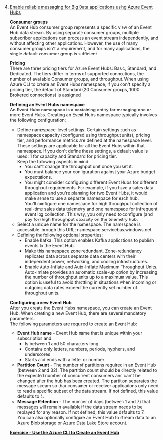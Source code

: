 4. [Enable reliable messaging for Big Data applications using Azure Event Hubs](https://docs.microsoft.com/en-us/learn/modules/enable-reliable-messaging-for-big-data-apps-using-event-hubs/)
    
    **Consumer groups**<br/>
    An Event Hub consumer group represents a specific view of an Event Hub data stream. By using separate consumer groups, multiple subscriber applications can process an event stream independently, and without affecting other applications. However, the use of many consumer groups isn't a requirement, and for many applications, the single default consumer group is sufficient.
    
    **Pricing**<br/>
    There are three pricing tiers for Azure Event Hubs: Basic, Standard, and Dedicated. The tiers differ in terms of supported connections, the number of available Consumer groups, and throughput. When using Azure CLI to create an Event Hubs namespace, if you don't specify a pricing tier, the default of Standard (20 Consumer groups, 1000 Brokered connections) is assigned.
    
    **Defining an Event Hubs namespace**<br/>
    An Event Hubs namespace is a containing entity for managing one or more Event Hubs. Creating an Event Hubs namespace typically involves the following configuration:
    - Define namespace-level settings.
      Certain settings such as namespace capacity (configured using throughput units), pricing tier, and performance metrics are defined at the namespace level. These settings are applicable for all the Event Hubs within that namespace. If you don't define these settings, a default value is used: 1 for capacity and Standard for pricing tier.<br/>
      Keep the following aspects in mind:
      - You can't change the throughput unit once you set it.
      - You must balance your configuration against your Azure budget expectations.
      - You might consider configuring different Event Hubs for different throughput requirements. For example, if you have a sales data application and you're planning for two Event Hubs, it would make sense to use a separate namespace for each hub.<br/>
      You'll configure one namespace for high throughput collection of real-time sales data telemetry and one namespace for infrequent event log collection. This way, you only need to configure (and pay for) high throughput capacity on the telemetry hub.
    - Select a unique name for the namespace. The namespace is accessible through this URL: namespace.servicebus.windows.net
    - Defining the following optional properties:
      - Enable Kafka. This option enables Kafka applications to publish events to the Event Hub.
      - Make this namespace zone redundant. Zone-redundancy replicates data across separate data centers with their independent power, networking, and cooling infrastructures.
      - Enable Auto-Inflate and Auto-Inflate Maximum Throughput Units. Auto-Inflate provides an automatic scale-up option by increasing the number of throughput units up to a maximum value. This option is useful to avoid throttling in situations when incoming or outgoing data rates exceed the currently set number of throughput units.
      
    **Configuring a new Event Hub**<br/>
    After you create the Event Hubs namespace, you can create an Event Hub. When creating a new Event Hub, there are several mandatory parameters.<br/>
    The following parameters are required to create an Event Hub:
    - **Event Hub name** - Event Hub name that is unique within your subscription and:
      - Is between 1 and 50 characters long
      - Contains only letters, numbers, periods, hyphens, and underscores
      - Starts and ends with a letter or number
    - **Partition Count** - The number of partitions required in an Event Hub (between 2 and 32). The partition count should be directly related to the expected number of concurrent consumers and can't be changed after the hub has been created. The partition separates the message stream so that consumer or receiver applications only need to read a specific subset of the data stream. If not defined, this value defaults to 4.
    - **Message Retention** - The number of days (between 1 and 7) that messages will remain available if the data stream needs to be replayed for any reason. If not defined, this value defaults to 7.<br/>
    You can also optionally configure an Event Hub to stream data to an Azure Blob storage or Azure Data Lake Store account.
    
    [**Exercise - Use the Azure CLI to Create an Event Hub**](https://docs.microsoft.com/en-gb/learn/modules/enable-reliable-messaging-for-big-data-apps-using-event-hubs/3-exercise-create-an-event-hub-using-azure-cli)
